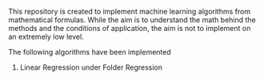 This repository is created to implement machine learning algorithms from mathematical formulas. While the aim is to understand the math behind the methods and the conditions of application, the aim is not to implement on an extremely low level.

The following algorithms have been implemented
1. Linear Regression under Folder Regression
